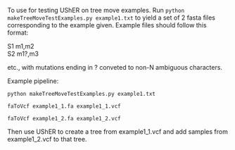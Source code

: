 To use for testing UShER on tree move examples. Run `python makeTreeMoveTestExamples.py example1.txt` to yield a set of 2 fasta files corresponding to the example given. Example files should follow this format:

S1	m1,m2  
S2	m1?,m3

etc., with mutations ending in ? conveted to non-N ambiguous characters.

Example pipeline:

`python makeTreeMoveTestExamples.py example1.txt`  

`faToVcf example1_1.fa example1_1.vcf`  

`faToVcf example1_2.fa example1_2.vcf`  


Then use UShER to create a tree from example1_1.vcf and add samples from example1_2.vcf to that tree.